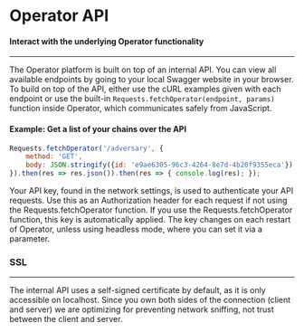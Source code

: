 
# Operator API

#### Interact with the underlying Operator functionality

---

The Operator platform is built on top of an internal API. You can view all available endpoints by going to your
local Swagger website in your browser. To build on top of the API, either use the cURL examples given with each endpoint or use the built-in
`Requests.fetchOperator(endpoint, params)` function inside Operator, which communicates safely from JavaScript.
    
#### Example: Get a list of your chains over the API

```javascript
Requests.fetchOperator('/adversary', {
    method: 'GET',
    body: JSON.stringify({id: 'e9ae6305-96c3-4264-8e7d-4b20f9355eca'})
}).then(res => res.json()).then(res => { console.log(res); });
```
    
Your API key, found in the network settings, is used to authenticate your API requests. Use this as an
Authorization header for each request if not using the Requests.fetchOperator function. If you use the Requests.fetchOperator function, this key
is automatically applied. The key changes on each restart of Operator, unless using headless mode, where you can set it via
a parameter.

### SSL

---

The internal API uses a self-signed certificate by default, as it is only accessible on localhost. Since
you own both sides of the connection (client and server) we are optimizing for preventing network sniffing, 
not trust between the client and server.
